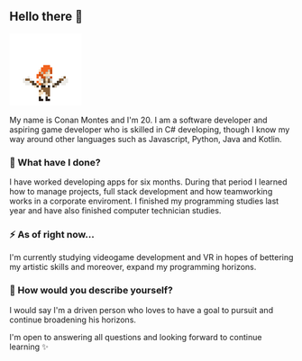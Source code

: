 ## Hello there 👋
<img src='Leona.png' width=128px height=128px>

My name is Conan Montes and I'm 20. I am a software developer and aspiring game developer who is skilled in C# developing, though I know my way around other languages such as Javascript, Python, Java and Kotlin. 

### 🔭 What have I done?
I have worked developing apps for six months. During that period I learned how to manage projects, full stack development and how teamworking works in a corporate enviroment.
I finished my programming studies last year and have also finished computer technician studies.

### ⚡ As of right now...
I'm currently studying videogame development and VR in hopes of bettering my artistic skills and moreover, expand my programming horizons.

### 💬 How would you describe yourself?
I would say I'm a driven person who loves to have a goal to pursuit and continue broadening his horizons.

I'm open to answering all questions and looking forward to continue learning ✨

<!--
**ConanMG/ConanMG** is a ✨ _special_ ✨ repository because its `README.md` (this file) appears on your GitHub profile.

Here are some ideas to get you started:

- 🔭 I’m currently working on ...
- 🌱 I’m currently learning ...
- 👯 I’m looking to collaborate on ...
- 🤔 I’m looking for help with ...
- 💬 Ask me about ...
- 📫 How to reach me: ...
- 😄 Pronouns: ...
- ⚡ Fun fact: ...
-->
